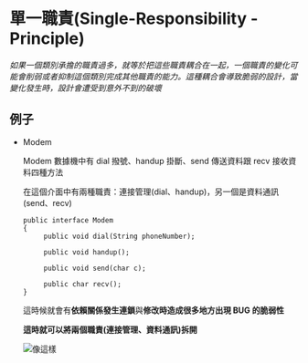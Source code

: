 # **單一職責(Single-Responsibility -Principle)**

_如果一個類別承擔的職責過多，就等於把這些職責耦合在一起，一個職責的變化可能會削弱或者抑制這個類別完成其他職責的能力。這種耦合會導致脆弱的設計，當變化發生時，設計會遭受到意外不到的破壞_

## **例子**

- Modem

  Modem 數據機中有 dial 撥號、handup 掛斷、send 傳送資料跟 recv 接收資料四種方法

  在這個介面中有兩種職責：連接管理(dial、handup)，另一個是資料通訊(send、recv)

  ```
  public interface Modem
  {
       public void dial(String phoneNumber);

       public void handup();

       public void send(char c);

       public char recv();
  }
  ```

  這時候就會有**依賴關係發生連鎖**與**修改時造成很多地方出現 BUG 的脆弱性**

  **這時就可以將兩個職責(連接管理、資料通訊)拆開**

  ![像這樣](/uml.png)
